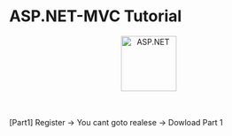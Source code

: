 # ASP.NET-MVC Tutorial

<p align="center">
  <img src="https://3.bp.blogspot.com/-7MotMZLaObs/V_JM3Zw7h9I/AAAAAAAAAHM/2xkkwH2VYZQGV9O8SX7RjDDOB6ySqB2xQCPcB/s320/asp.net-mvc-event.png" alt="ASP.NET" style="width:100px;height:100px;">
</p>
<br/>
<br/>
[Part1] Register -> You cant goto realese -> Dowload Part 1
